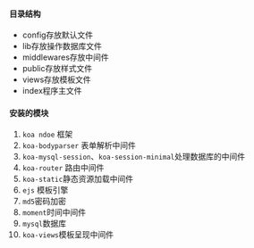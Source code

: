 #### 目录结构

- config存放默认文件
- lib存放操作数据库文件
- middlewares存放中间件
- public存放样式文件
- views存放模板文件
- index程序主文件



#### 安装的模块
1. `koa ndoe` 框架
2. `koa-bodyparser` 表单解析中间件
3. `koa-mysql-session`、`koa-session-minimal`处理数据库的中间件
4. `koa-router` 路由中间件
5. `koa-static`静态资源加载中间件
6. `ejs` 模板引擎
7. `md5`密码加密
8. `moment`时间中间件
9. `mysql`数据库
10. `koa-views`模板呈现中间件

